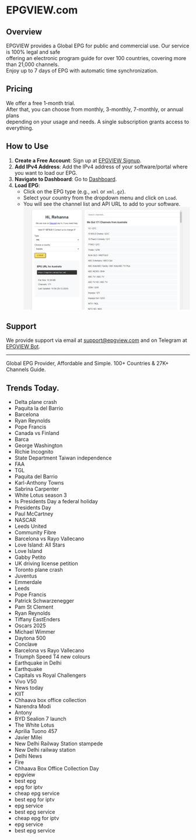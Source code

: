 # EPGVIEW.com



## Overview
EPGVIEW provides a Global EPG for public and commercial use. Our service is 100% legal and safe\
offering an electronic program guide for over 100 countries, covering more than 21,000 channels.\
Enjoy up to 7 days of EPG with automatic time synchronization.

## Pricing
We offer a free 1-month trial. \
After that, you can choose from monthly, 3-monthly, 7-monthly, or annual plans \
depending on your usage and needs. A single subscription grants access to everything.

## How to Use
1. **Create a Free Account**: Sign up at [EPGVIEW Signup](https://epgview.com/signup.php).
2. **Add IPv4 Address**: Add the IPv4 address of your software/portal where you want to load our EPG.
3. **Navigate to Dashboard**: Go to [Dashboard](https://epgview.com/dashboard.php).
4. **Load EPG**:
   - Click on the EPG type (e.g., `xml` or `xml.gz`).
   - Select your country from the dropdown menu and click on `Load`.
   - You will see the channel list and API URL to add to your software.
![EPGVIEW](img/dashboard.png)
## Support
We provide support via email at [support@epgview.com](mailto:support@epgview.com) and on Telegram at [EPGVIEW Bot](https://t.me/epgview_bot).

---

Global EPG Provider, Affordable and Simple. 100+ Countries & 27K+ Channels Guide.

## Trends Today.

- Delta plane crash
- Paquita la del Barrio
- Barcelona
- Ryan Reynolds
- Pope Francis
- Canada vs Finland
- Barca
- George Washington
- Richie Incognito
- State Department Taiwan independence
- FAA
- TGL
- Paquita del Barrio
- Karl-Anthony Towns
- Sabrina Carpenter
- White Lotus season 3
- Is Presidents Day a federal holiday
- Presidents Day
- Paul McCartney
- NASCAR
- Leeds United
- Community Fibre
- Barcelona vs Rayo Vallecano
- Love Island: All Stars
- Love Island
- Gabby Petito
- UK driving license petition
- Toronto plane crash
- Juventus
- Emmerdale
- Leeds
- Pope Francis
- Patrick Schwarzenegger
- Pam St Clement
- Ryan Reynolds
- Tiffany EastEnders
- Oscars 2025
- Michael Wimmer
- Daytona 500
- Conclave
- Barcelona vs Rayo Vallecano
- Triumph Speed T4 new colours
- Earthquake in Delhi
- Earthquake
- Capitals vs Royal Challengers
- Vivo V50
- News today
- KIIT
- Chhaava box office collection
- Narendra Modi
- Antony
- BYD Sealion 7 launch
- The White Lotus
- Aprilia Tuono 457
- Javier Milei
- New Delhi Railway Station stampede
- New Delhi railway station
- Delhi News
- Fire
- Chhaava Box Office Collection Day
- epgview
- best epg
- epg for iptv
- cheap epg service
- best epg for iptv
- epg service
- best epg service
- cheap epg for iptv
- epg service
- best epg service
